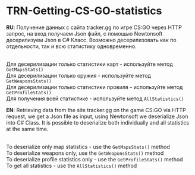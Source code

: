 # TRN-Getting-CS-GO-statistics

**RU**: Получение данных с сайта tracker.gg по игре CS:GO через HTTP запрос, на вход получаем Json файл, с помощью Newtonsoft десерилизуем Json в C# Класс. 
Возможно десерилизовать как по отдельности, так и всю статистику одновременно.

</br>Для десерилизации только статистики карт - используйте метод ```GetMapsStats()```
</br>Для десерилизации только оружия - используйте метод ```GetWeaponsStats()```
</br>Для десерилизации только статистики провиля - используйте метод ```GetProfileStats()```
</br>Для получения всей статистике - используйте метод ```AllStatistics()```

**EN**:
Retrieving data from the site tracker.gg on the game CS:GO via HTTP request, we get a Json file as input, using Newtonsoft we deserialize Json into C# Class.
It is possible to deserialize both individually and all statistics at the same time.

</br>To deserialize only map statistics - use the ```GetMapsStats()``` method
</br>To deserialize weapons only, use the ```GetWeaponsStats()``` method
</br>To deserialize profile statistics only - use the ```GetProfileStats()``` method
</br>To get all statistics - use the ```AllStatistics()``` method
